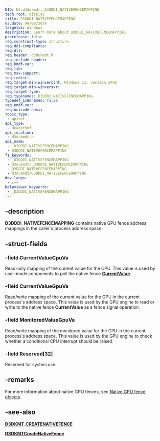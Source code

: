```yaml
---
UID: NS:d3dukmdt._D3DDDI_NATIVEFENCEMAPPING
tech.root: display
title: D3DDDI_NATIVEFENCEMAPPING
ms.date: 04/08/2024
targetos: Windows
description: Learn more about D3DDDI_NATIVEFENCEMAPPING.
prerelease: false
req.construct-type: structure
req.ddi-compliance: 
req.dll: 
req.header: d3dukmdt.h
req.include-header: 
req.kmdf-ver: 
req.lib: 
req.max-support: 
req.redist: 
req.target-min-winverclnt: Windows 11, version 24H2
req.target-min-winversvr: 
req.target-type: 
req.typenames: D3DDDI_NATIVEFENCEMAPPING
typedef_isUnnamed: false
req.umdf-ver: 
req.unicode-ansi: 
topic_type:
 - apiref
api_type:
 - HeaderDef
api_location:
 - d3dukmdt.h
api_name:
 - _D3DDDI_NATIVEFENCEMAPPING
 - D3DDDI_NATIVEFENCEMAPPING
f1_keywords:
 - _D3DDDI_NATIVEFENCEMAPPING
 - d3dukmdt/_D3DDDI_NATIVEFENCEMAPPING
 - D3DDDI_NATIVEFENCEMAPPING
 - d3dukmdt/D3DDDI_NATIVEFENCEMAPPING
dev_langs:
 - c++
helpviewer_keywords:
 - _D3DDDI_NATIVEFENCEMAPPING
---
```


## -description

**D3DDDI_NATIVEFENCEMAPPING** contains native GPU fence address mappings in the caller's process address space.

## -struct-fields

### -field CurrentValueCpuVa

Read-only mapping of the current value for the CPU. This value is used by user-mode components to poll the native fence [**CurrentValue**](/windows-hardware/drivers/display/native-gpu-fence-objects).

### -field CurrentValueGpuVa

Read/write mapping of the current value for the GPU in the current process's address space. This value is used by the GPU engine to read or write to the native fence **CurrentValue** as a fence signal operation.

### -field MonitoredValueGpuVa

Read/write mapping of the monitored value for the GPU in the current process's address space. This value is used by the GPU engine to check whether a conditional CPU interrupt should be raised.

### -field Reserved[32]

Reserved for system use.

## -remarks

For more information about native GPU fences, see [Native GPU fence objects](/windows-hardware/drivers/display/native-gpu-fence-objects).

## -see-also

[**D3DKMT_CREATENATIVEFENCE**](ns-d3dkmthk-d3dkmt_createnativefence.md)

[**D3DKMTCreateNativeFence**](nf-d3dkmthk-d3dkmtcreatenativefence.md)
